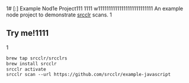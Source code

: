 1# [:] Example Nod1e Project111
1111
w11111111111111111111111111
An example node project to demonstrate [srcclr](https://www.srcclr.com) scans.
1
## Try me!1111
1
```1
brew tap srcclr/srcclrs
brew install srcclr
srcclr activate
srcclr scan --url https://github.com/srcclr/example-javascript
```
